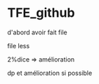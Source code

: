 # TFE_github


d'abord avoir fait file 

file less 

2%dice => amélioration 

dp et amélioration si possible 